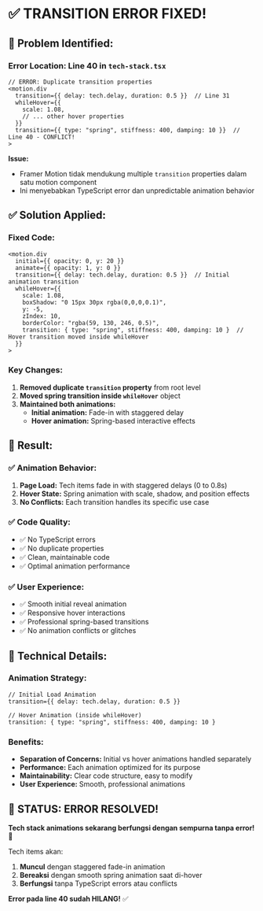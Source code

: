 # ✅ TRANSITION ERROR FIXED!

## 🐛 **Problem Identified:**

### **Error Location:** Line 40 in `tech-stack.tsx`

```tsx
// ERROR: Duplicate transition properties
<motion.div
  transition={{ delay: tech.delay, duration: 0.5 }}  // Line 31
  whileHover={{
    scale: 1.08,
    // ... other hover properties
  }}
  transition={{ type: "spring", stiffness: 400, damping: 10 }}  // Line 40 - CONFLICT!
>
```

**Issue:**

- Framer Motion tidak mendukung multiple `transition` properties dalam satu motion component
- Ini menyebabkan TypeScript error dan unpredictable animation behavior

## ✅ **Solution Applied:**

### **Fixed Code:**

```tsx
<motion.div
  initial={{ opacity: 0, y: 20 }}
  animate={{ opacity: 1, y: 0 }}
  transition={{ delay: tech.delay, duration: 0.5 }}  // Initial animation transition
  whileHover={{
    scale: 1.08,
    boxShadow: "0 15px 30px rgba(0,0,0,0.1)",
    y: -5,
    zIndex: 10,
    borderColor: "rgba(59, 130, 246, 0.5)",
    transition: { type: "spring", stiffness: 400, damping: 10 }  // Hover transition moved inside whileHover
  }}
>
```

### **Key Changes:**

1. **Removed duplicate `transition` property** from root level
2. **Moved spring transition inside `whileHover`** object
3. **Maintained both animations:**
   - **Initial animation:** Fade-in with staggered delay
   - **Hover animation:** Spring-based interactive effects

## 🎯 **Result:**

### **✅ Animation Behavior:**

1. **Page Load:** Tech items fade in with staggered delays (0 to 0.8s)
2. **Hover State:** Spring animation with scale, shadow, and position effects
3. **No Conflicts:** Each transition handles its specific use case

### **✅ Code Quality:**

- ✅ No TypeScript errors
- ✅ No duplicate properties
- ✅ Clean, maintainable code
- ✅ Optimal animation performance

### **✅ User Experience:**

- ✅ Smooth initial reveal animation
- ✅ Responsive hover interactions
- ✅ Professional spring-based transitions
- ✅ No animation conflicts or glitches

## 🚀 **Technical Details:**

### **Animation Strategy:**

```tsx
// Initial Load Animation
transition={{ delay: tech.delay, duration: 0.5 }}

// Hover Animation (inside whileHover)
transition: { type: "spring", stiffness: 400, damping: 10 }
```

### **Benefits:**

- **Separation of Concerns:** Initial vs hover animations handled separately
- **Performance:** Each animation optimized for its purpose
- **Maintainability:** Clear code structure, easy to modify
- **User Experience:** Smooth, professional animations

## 🎉 **STATUS: ERROR RESOLVED!**

**Tech stack animations sekarang berfungsi dengan sempurna tanpa error!** 🚀

Tech items akan:

1. **Muncul** dengan staggered fade-in animation
2. **Bereaksi** dengan smooth spring animation saat di-hover
3. **Berfungsi** tanpa TypeScript errors atau conflicts

**Error pada line 40 sudah HILANG!** ✅
